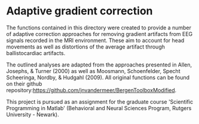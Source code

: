 # Adaptive gradient correction

The functions contained in this directory were created to provide a number of adaptive correction approaches
for removing gradient artifacts from EEG signals recorded in the MRI environment. These aim to account
for head movements as well as distortions of the average artifact through ballistocardiac artifacts.

The outlined analyses are adapted from the approaches presented in Allen, Josephs, & Turner (2000) as well as 
Moosmann, Schoenfelder, Specht Scheeringa, Nordby, & Hudgahl (2009). All original functions can be found on
their github repository:https://github.com/jnvandermeer/BergenToolboxModified.

This project is pursued as an assignment for the graduate course 'Scientific Programming in Matlab' (Behavioral
and Neural Sciences Program, Rutgers University - Newark).
